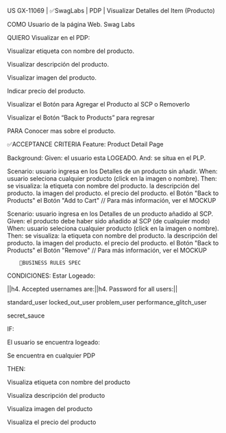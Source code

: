 US GX-11069 | ✅SwagLabs | PDP | Visualizar Detalles del Item (Producto)

COMO Usuario de la página Web. Swag Labs

QUIERO Visualizar en el PDP:

Visualizar etiqueta con nombre del producto.

Visualizar descripción del producto.

Visualizar imagen del producto.

Indicar precio del producto.

Visualizar el Botón para Agregar el Producto al SCP o Removerlo

Visualizar el Botón “Back to Products” para regresar

PARA Conocer mas sobre el producto.

✅ACCEPTANCE CRITERIA Feature: Product Detail Page

Background: Given: el usuario esta LOGEADO. And: se situa en el PLP.

Scenario: usuario ingresa en los Detalles de un producto sin añadir. When: usuario seleciona cualquier producto (click en la imagen o nombre). Then:
se visualiza: la etiqueta con nombre del producto. la descripción del producto. la imagen del producto. el precio del producto. el Botón "Back to
Products" el Botón "Add to Cart" // Para más información, ver el MOCKUP

Scenario: usuario ingresa en los Detalles de un producto añadido al SCP. Given: el producto debe haber sido añadido al SCP (de cualquier modo) When:
usuario seleciona cualquier producto (click en la imagen o nombre). Then: se visualiza: la etiqueta con nombre del producto. la descripción del
producto. la imagen del producto. el precio del producto. el Botón "Back to Products" el Botón "Remove" // Para más información, ver el MOCKUP

        🚩BUSINESS RULES SPEC

CONDICIONES: Estar Logeado:

||h4. Accepted usernames are:||h4. Password for all users:||

standard_user locked_out_user problem_user performance_glitch_user

secret_sauce

IF:

El usuario se encuentra logeado:

Se encuentra en cualquier PDP

THEN:

Visualiza etiqueta con nombre del producto

Visualiza descripción del producto

Visualiza imagen del producto

Visualiza el precio del producto
